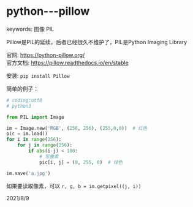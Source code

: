 # python---pillow

keywords: 图像 PIL  


Pillow是PIL的延续，后者已经很久不维护了，PIL是Python Imaging Library  

官网: https://python-pillow.org/  
官方文档: https://pillow.readthedocs.io/en/stable  

安装: `pip install Pillow`  

简单的例子：  
```python
# coding:utf8
# python3

from PIL import Image

im = Image.new('RGB', (256, 256), (255,0,0))  # 红色
pic = im.load()
for i in range(256):
    for j in range(256):
        if abs(i-j) < 100:
            # 写像素
            pic[i, j] = (0, 255, 0)  # 绿色

im.save('a.jpg')
```

如果要读取像素，可以 `r, g, b = im.getpixel((j, i))`  


2021/8/9  

